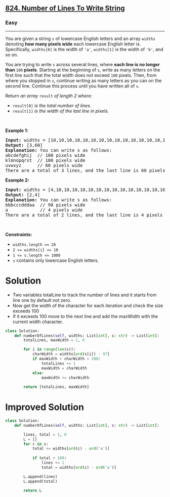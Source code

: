 <h2><a href="https://leetcode.com/problems/number-of-lines-to-write-string">824. Number of Lines To Write String</a></h2><h3>Easy</h3><hr><p>You are given a string <code>s</code> of lowercase English letters and an array <code>widths</code> denoting <strong>how many pixels wide</strong> each lowercase English letter is. Specifically, <code>widths[0]</code> is the width of <code>&#39;a&#39;</code>, <code>widths[1]</code> is the width of <code>&#39;b&#39;</code>, and so on.</p>

<p>You are trying to write <code>s</code> across several lines, where <strong>each line is no longer than </strong><code>100</code><strong> pixels</strong>. Starting at the beginning of <code>s</code>, write as many letters on the first line such that the total width does not exceed <code>100</code> pixels. Then, from where you stopped in <code>s</code>, continue writing as many letters as you can on the second line. Continue this process until you have written all of <code>s</code>.</p>

<p>Return <em>an array </em><code>result</code><em> of length 2 where:</em></p>

<ul>
	<li><code>result[0]</code><em> is the total number of lines.</em></li>
	<li><code>result[1]</code><em> is the width of the last line in pixels.</em></li>
</ul>

<p>&nbsp;</p>
<p><strong class="example">Example 1:</strong></p>

<pre>
<strong>Input:</strong> widths = [10,10,10,10,10,10,10,10,10,10,10,10,10,10,10,10,10,10,10,10,10,10,10,10,10,10], s = &quot;abcdefghijklmnopqrstuvwxyz&quot;
<strong>Output:</strong> [3,60]
<strong>Explanation:</strong> You can write s as follows:
abcdefghij  // 100 pixels wide
klmnopqrst  // 100 pixels wide
uvwxyz      // 60 pixels wide
There are a total of 3 lines, and the last line is 60 pixels wide.</pre>

<p><strong class="example">Example 2:</strong></p>

<pre>
<strong>Input:</strong> widths = [4,10,10,10,10,10,10,10,10,10,10,10,10,10,10,10,10,10,10,10,10,10,10,10,10,10], s = &quot;bbbcccdddaaa&quot;
<strong>Output:</strong> [2,4]
<strong>Explanation:</strong> You can write s as follows:
bbbcccdddaa  // 98 pixels wide
a            // 4 pixels wide
There are a total of 2 lines, and the last line is 4 pixels wide.</pre>

<p>&nbsp;</p>
<p><strong>Constraints:</strong></p>

<ul>
	<li><code>widths.length == 26</code></li>
	<li><code>2 &lt;= widths[i] &lt;= 10</code></li>
	<li><code>1 &lt;= s.length &lt;= 1000</code></li>
	<li><code>s</code> contains only lowercase English letters.</li>
</ul>

# Solution 
* Two variables totalLine to track the number of lines and it starts from line one by default not zero. 
* Now get the width of the character for each iteration and check the size exceeds 100
* If it exceeds 100 move to the next line and add the maxWidth with the current width character. 
```python
class Solution:
    def numberOfLines(self, widths: List[int], s: str) -> List[int]:
        totalLines, maxWidth = 1, 0

        for i in range(len(s)):
            charWidth = widths[ord(s[i]) - 97]
            if maxWidth + charWidth > 100:
                totalLines += 1
                maxWidth = charWidth
            else:
                maxWidth += charWidth
        
        return [totalLines, maxWidth]
```

# Improved Solution 
```python
class Solution:
    def numberOfLines(self, widths: List[int], s: str) -> List[int]:

        lines, total = 1, 0
        L = []
        for c in s:
            total += widths[ord(c) - ord('a')]
            
            if total > 100:
                lines += 1
                total = widths[ord(c) - ord('a')]

        L.append(lines)
        L.append(total)

        return L
```
